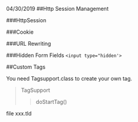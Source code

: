 04/30/2019
##Http Session Management

###HttpSession  

###Cookie  

###URL Rewriting  

###Hidden Form Fields
```<input type="hidden'>```



##Custom Tags  

You need Tagsupport.class to create your own tag.
>TagSupport
>>doStartTag()
>>
file xxx.tld  
 